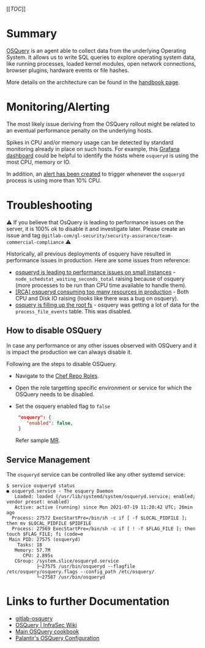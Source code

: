 [[_TOC_]]

# Summary

[OSQuery](https://osquery.io/) is an agent able to collect data from the underlying Operating System. It allows us to write SQL queries to explore operating system data, like running processes, loaded kernel modules, open network connections, browser plugins, hardware events or file hashes.

More details on the architecture can be found in the [handbook page](https://internal.gitlab.com/handbook/security/product_security/infrastructure_security/tooling/osquery/).

# Monitoring/Alerting

The most likely issue deriving from the OSQuery rollout might be related to an eventual performance penalty on the underlying hosts.

Spikes in CPU and/or memory usage can be detected by standard monitoring already in place on such hosts. For example, this [Grafana dashboard](https://dashboards.gitlab.net/d/fjSLYzRWz/osquery?orgId=1&refresh=1m&var-environment=gprd) could be helpful to identify the hosts where `osqueryd` is using the most CPU, memory or IO.

In addition, an [alert has been created](../../legacy-prometheus-rules/osquery.yml) to trigger
whenever the `osqueryd` process is using more than 10% CPU.

# Troubleshooting

:warning: If you believe that OsQuery is leading to performance issues on the server, it is 100% ok to disable it and investigate later. Please create an issue and tag `@gitlab-com/gl-security/security-assurance/team-commercial-compliance` :warning:

Historically, all previous deployments of osquery have resulted in performance issues in production. Here are some issues from reference:

* [osqueryd is leading to performance issues on small instances](https://gitlab.com/gitlab-com/gl-infra/production-engineering/-/issues/15110) - `node_schedstat_waiting_seconds_total` raising because of osquery (more processes to be run than CPU time available to handle them).
* [\[RCA\] osqueryd consuming too many resources in production](https://gitlab.com/gitlab-com/gl-infra/production-engineering/-/issues/6522) - Both CPU and Disk IO raising (looks like there was a bug on osquery).
* [osquery is filling up the root fs](https://gitlab.com/gitlab-com/gl-infra/production-engineering/-/issues/6434) - osquery was getting a lot of data for the `process_file_events` table. This was disabled.

## How to disable OSQuery

In case any performance or any other issues observed with OSQuery and it is impact the production we can always disable it.

Following are the steps to disable OSQuery.

* Navigate to the [Chef Repo Roles](https://gitlab.com/gitlab-com/gl-infra/chef-repo/-/tree/master/roles?ref_type=heads).
* Open the role targetting specific environment or service for which the OSQuery needs to be disabled.
* Set the osquery enabled flag to `false`

  ```json
   "osquery": {
      "enabled": false,
   }
   ```

   Refer sample [MR](https://gitlab.com/gitlab-com/gl-infra/chef-repo/-/merge_requests/1519/diffs).

## Service Management

The `osqueryd` service can be controlled like any other systemd service:

```
$ service osqueryd status
● osqueryd.service - The osquery Daemon
   Loaded: loaded (/usr/lib/systemd/system/osqueryd.service; enabled; vendor preset: enabled)
   Active: active (running) since Mon 2021-07-19 11:20:42 UTC; 26min ago
  Process: 27572 ExecStartPre=/bin/sh -c if [ -f $LOCAL_PIDFILE ]; then mv $LOCAL_PIDFILE $PIDFILE
  Process: 27569 ExecStartPre=/bin/sh -c if [ ! -f $FLAG_FILE ]; then touch $FLAG_FILE; fi (code=e
 Main PID: 27575 (osqueryd)
    Tasks: 18
   Memory: 57.7M
      CPU: 2.895s
   CGroup: /system.slice/osqueryd.service
           ├─27575 /usr/bin/osqueryd --flagfile /etc/osquery/osquery.flags --config_path /etc/osquery/
           └─27587 /usr/bin/osqueryd
```

# Links to further Documentation

* [gitlab-osquery](https://gitlab.com/gitlab-cookbooks/gitlab-osquery)
* [OSQuery | InfraSec Wiki](https://gitlab.com/groups/gitlab-com/gl-security/security-operations/infrastructure-security/-/wikis/Tooling/OSQuery)
* [Main OSQuery cookbook](https://supermarket.chef.io/cookbooks/osquery)
* [Palantir's OSQuery Configuration](https://github.com/palantir/osquery-configuration)

